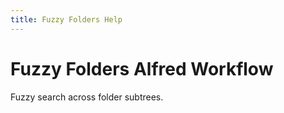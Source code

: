 ```yaml
---
title: Fuzzy Folders Help
---
```


# Fuzzy Folders Alfred Workflow #

Fuzzy search across folder subtrees.

